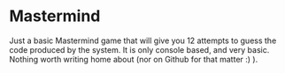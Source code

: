 # Mastermind
Just a basic Mastermind game that will give you 12 attempts to guess the code produced by the system. It is only console based, and very basic. Nothing worth writing home about (nor on Github for that matter :) ).
